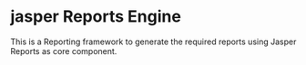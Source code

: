 # jasper Reports Engine

This is a Reporting framework to generate the required reports using Jasper Reports as core component.
